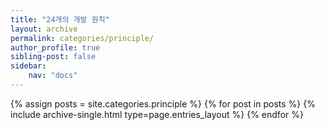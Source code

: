```yaml
---
title: "24개의 개발 원칙"
layout: archive
permalink: categories/principle/
author_profile: true
sibling-post: false
sidebar: 
    nav: "docs"
---
```


{% assign posts = site.categories.principle %}
{% for post in posts %} {% include archive-single.html type=page.entries_layout %} {% endfor %}